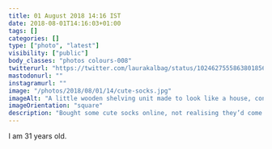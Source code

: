 ```yaml
---
title: 01 August 2018 14:16 IST
date: 2018-08-01T14:16:03+01:00
tags: []
categories: []
type: ["photo", "latest"]
visibility: ["public"]
body_classes: "photos colours-008"
twitterurl: "https://twitter.com/laurakalbag/status/1024627555863801856"
mastodonurl: ""
instagramurl: ""
image: "/photos/2018/08/01/14/cute-socks.jpg"
imageAlt: "A little wooden shelving unit made to look like a house, containing five pairs of rolled up socks with sleeping animal faces."
imageOrientation: "square"
description: "Bought some cute socks online, not realising they’d come in their own house."
---
```


I am 31 years old.